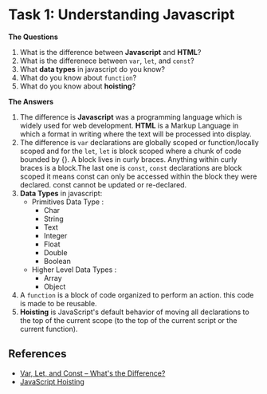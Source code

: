 # Task 1: Understanding Javascript

**The Questions**

1. What is the difference between **Javascript** and **HTML**?
2. What is the differenece between `var`, `let`, and `const`?
3. What **data types** in javascript do you know?
4. What do you know about `function`?
5. What do you know about **hoisting**?

**The Answers**

1. The difference is **Javascript** was a programming language which is widely used for web development. **HTML** is a Markup Language in which a format in writing where the text will be processed into display.
2. The difference is `var` declarations are globally scoped or function/locally scoped and for the `let`, `let` is block scoped where a chunk of code bounded by {}. A block lives in curly braces. Anything within curly braces is a block.The last one is `const`, `const` declarations are block scoped it means const can only be accessed within the block they were declared.
   const cannot be updated or re-declared.
3. **Data Types** in javascript:
   - Primitives Data Type :
     - Char
     - String
     - Text
     - Integer
     - Float
     - Double
     - Boolean
   - Higher Level Data Types :
     - Array
     - Object
4. A `function` is a block of code organized to perform an action. this code is made to be reusable.
5. **Hoisting** is JavaScript's default behavior of moving all declarations to the top of the current scope (to the top of the current script or the current function).

## References

- [Var, Let, and Const – What's the Difference?](https://www.freecodecamp.org/news/var-let-and-const-whats-the-difference/)
- [JavaScript Hoisting](https://www.w3schools.com/js/js_hoisting.asp)

